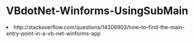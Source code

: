 # VBdotNet-Winforms-UsingSubMain

<li>http://stackoverflow.com/questions/14306903/how-to-find-the-main-entry-point-in-a-vb-net-winforms-app
